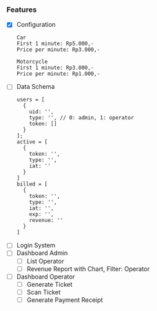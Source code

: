 ### Features

- [x] Configuration
  ```
  Car
  First 1 minute: Rp5.000,-
  Price per minute: Rp3.000,-

  Motorcycle
  First 1 minute: Rp3.000,-
  Price per minute: Rp1.000,-
  ```
- [ ] Data Schema
  ```
  users = [
    {
      uid: '',
      type: '', // 0: admin, 1: operator
      token: []
    }
  ];
  active = [
    { 
      token: '',
      type: '',
      iat: ''
    }
  ]
  billed = [
    {
      token: '',
      type: '',
      iat: '',
      exp: '',
      revenue: ''
    }
  ]
  ```
- [ ] Login System
- [ ] Dashboard Admin
  - [ ] List Operator
  - [ ] Revenue Report with Chart, Filter: Operator
- [ ] Dashboard Operator
  - [ ] Generate Ticket
  - [ ] Scan Ticket
  - [ ] Generate Payment Receipt